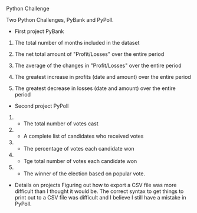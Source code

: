Python Challenge

Two Python Challenges, PyBank and PyPoll.
* First project PyBank
1. The total number of months included in the dataset

2.  The net total amount of "Profit/Losses" over the entire period

3.  The average of the changes in "Profit/Losses" over the entire period

4.  The greatest increase in profits (date and amount) over the entire period

5.   The greatest decrease in losses (date and amount) over the entire period

* Second project PyPoll
1. * The total number of votes cast

2.   * A complete list of candidates who received votes

3.   * The percentage of votes each candidate won

4.   * Tge total number of votes each candidate won

5.   * The winner of the election based on popular vote.


* Details on projects
Figuring out how to export a CSV file was more difficult than I thought it would be. 
The correct syntax to get things to print out to a CSV file was difficult and I believe I still have a mistake in PyPoll.

